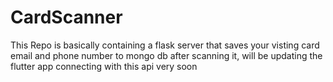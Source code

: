 # CardScanner
This Repo is basically containing a flask server that saves your visting card email and phone number to mongo db after scanning it, will be updating the flutter app connecting with this api very soon
